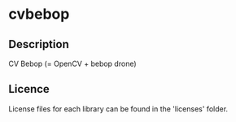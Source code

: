 # cvbebop

## Description
CV Bebop (= OpenCV + bebop drone)

## Licence
License files for each library can be found in the 'licenses' folder.
